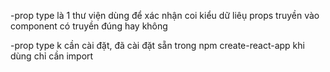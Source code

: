-prop type là 1 thư viện dùng để xác nhận coi kiểu dữ liêụ props truyền vào component có truyền đúng hay không

-prop type k cần cài đặt, đã cài đặt sẵn trong npm create-react-app
khi dùng chỉ cần import
